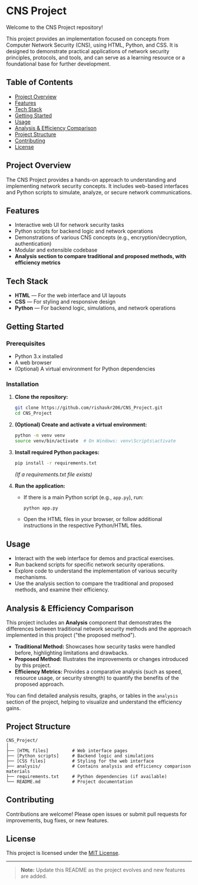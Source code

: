 # CNS Project

Welcome to the CNS Project repository!

This project provides an implementation focused on concepts from Computer Network Security (CNS), using HTML, Python, and CSS. It is designed to demonstrate practical applications of network security principles, protocols, and tools, and can serve as a learning resource or a foundational base for further development.

## Table of Contents

- [Project Overview](#project-overview)
- [Features](#features)
- [Tech Stack](#tech-stack)
- [Getting Started](#getting-started)
- [Usage](#usage)
- [Analysis & Efficiency Comparison](#analysis--efficiency-comparison)
- [Project Structure](#project-structure)
- [Contributing](#contributing)
- [License](#license)

## Project Overview

The CNS Project provides a hands-on approach to understanding and implementing network security concepts. It includes web-based interfaces and Python scripts to simulate, analyze, or secure network communications.

## Features

- Interactive web UI for network security tasks
- Python scripts for backend logic and network operations
- Demonstrations of various CNS concepts (e.g., encryption/decryption, authentication)
- Modular and extensible codebase
- **Analysis section to compare traditional and proposed methods, with efficiency metrics**

## Tech Stack

- **HTML** — For the web interface and UI layouts
- **CSS** — For styling and responsive design
- **Python** — For backend logic, simulations, and network operations

## Getting Started

### Prerequisites

- Python 3.x installed
- A web browser
- (Optional) A virtual environment for Python dependencies

### Installation

1. **Clone the repository:**
   ```bash
   git clone https://github.com/rishavkr206/CNS_Project.git
   cd CNS_Project
   ```

2. **(Optional) Create and activate a virtual environment:**
   ```bash
   python -m venv venv
   source venv/bin/activate  # On Windows: venv\Scripts\activate
   ```

3. **Install required Python packages:**
   ```bash
   pip install -r requirements.txt
   ```
   *(If a requirements.txt file exists)*

4. **Run the application:**
   - If there is a main Python script (e.g., `app.py`), run:
     ```bash
     python app.py
     ```
   - Open the HTML files in your browser, or follow additional instructions in the respective Python/HTML files.

## Usage

- Interact with the web interface for demos and practical exercises.
- Run backend scripts for specific network security operations.
- Explore code to understand the implementation of various security mechanisms.
- Use the analysis section to compare the traditional and proposed methods, and examine their efficiency.

## Analysis & Efficiency Comparison

This project includes an **Analysis** component that demonstrates the differences between traditional network security methods and the approach implemented in this project ("the proposed method"). 

- **Traditional Method:** Showcases how security tasks were handled before, highlighting limitations and drawbacks.
- **Proposed Method:** Illustrates the improvements or changes introduced by this project.
- **Efficiency Metrics:** Provides a comparative analysis (such as speed, resource usage, or security strength) to quantify the benefits of the proposed approach.

You can find detailed analysis results, graphs, or tables in the `analysis` section of the project, helping to visualize and understand the efficiency gains.

## Project Structure

```
CNS_Project/
│
├── [HTML files]         # Web interface pages
├── [Python scripts]     # Backend logic and simulations
├── [CSS files]          # Styling for the web interface
├── analysis/            # Contains analysis and efficiency comparison materials
├── requirements.txt     # Python dependencies (if available)
└── README.md            # Project documentation
```

## Contributing

Contributions are welcome! Please open issues or submit pull requests for improvements, bug fixes, or new features.

## License

This project is licensed under the [MIT License](LICENSE).

---

> **Note:** Update this README as the project evolves and new features are added.
